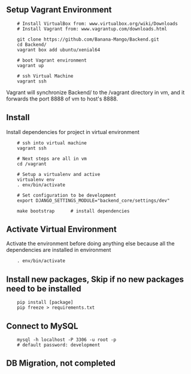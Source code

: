 ## Setup Vagrant Environment

```
    # Install VirtualBox from: www.virtualbox.org/wiki/Downloads
    # Install Vagrant from: www.vagrantup.com/downloads.html

    git clone https://github.com/Banana-Mango/Backend.git
    cd Backend/
    vagrant box add ubuntu/xenial64

    # boot Vagrant environment
    vagrant up

    # ssh Virtual Machine
    vagrant ssh
```
Vagrant will synchronize Backend/ to the /vagrant directory
in vm, and it forwards the port 8888 of vm to host's 8888.

## Install
Install dependencies for project in virtual environment
```
    # ssh into virtual machine
    vagrant ssh

    # Next steps are all in vm
    cd /vagrant

    # Setup a virtualenv and active
    virtualenv env
    . env/bin/activate

    # Set configuration to be development
    export DJANGO_SETTINGS_MODULE="backend_core/settings/dev"
    
    make bootstrap  	# install dependencies

```

## Activate Virtual Environment
Activate the environment before doing anything else because all the
dependencies are installed in environment
```
    . env/bin/activate
```

## Install new packages, Skip if no new packages need to be installed
```
    pip install [package]
    pip freeze > requirements.txt
```

## Connect to MySQL
```
    mysql -h localhost -P 3306 -u root -p
    # default password: development
```

## DB Migration, not completed
```
    
```